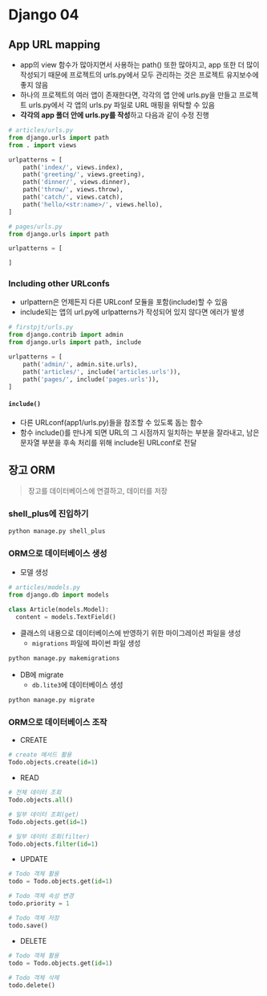# Django 04
## App URL mapping
- app의 view 함수가 많아지면서 사용하는 path() 또한 많아지고, 
app 또한 더 많이 작성되기 때문에 프로젝트의 urls.py에서 모두 관리하는 것은 프로젝트 유지보수에 좋지 않음
- 하나의 프로젝트의 여러 앱이 존재한다면, 각각의 앱 안에 urls.py을 만들고 프로젝트 urls.py에서 각 앱의 urls.py 파일로 URL 매핑을 위탁할 수 있음
- **각각의 app 폴더 안에 urls.py를 작성**하고 다음과 같이 수정 진행
```python
# articles/urls.py
from django.urls import path
from . import views

urlpatterns = [
    path('index/', views.index),
    path('greeting/', views.greeting),
    path('dinner/', views.dinner),
    path('throw/', views.throw),
    path('catch/', views.catch),
    path('hello/<str:name>/', views.hello),
]
```
```python
# pages/urls.py
from django.urls import path

urlpatterns = [

]
```
### Including other URLconfs
- urlpattern은 언제든지 다른 URLconf 모듈을 포함(include)할 수 있음
- include되는 앱의 url.py에 urlpatterns가 작성되어 있지 않다면 에러가 발생
```python
# firstpjt/urls.py
from django.contrib import admin
from django.urls import path, include

urlpatterns = [
    path('admin/', admin.site.urls),
    path('articles/', include('articles.urls')),
    path('pages/', include('pages.urls')),
]
```
#### `include()`
- 다른 URLconf(app1/urls.py)들을 참조할 수 있도록 돕는 함수
- 함수 include()를 만나게 되면 URL의 그 시점까지 일치하는 부분을 잘라내고, 남은 문자열 부분을 후속 처리를 위해 include된 URLconf로 전달

## 장고 ORM
> 장고를 데이터베이스에 연결하고, 데이터를 저장
### shell_plus에 진입하기
```bash
python manage.py shell_plus
```
### ORM으로 데이터베이스 생성
- 모델 생성
```python
# articles/models.py
from django.db import models

class Article(models.Model):
  content = models.TextField()
```
- 클래스의 내용으로 데이터베이스에 반영하기 위한 마이그레이션 파일을 생성
  - `migrations` 파일에 파이썬 파일 생성
```bash
python manage.py makemigrations
```
- DB에 migrate
  - `db.lite3`에 데이터베이스 생성
```bash
python manage.py migrate
```

### ORM으로 데이터베이스 조작
- CREATE
```python
# create 메서드 활용
Todo.objects.create(id=1)
```

- READ
```python
# 전체 데이터 조회
Todo.objects.all()

# 일부 데이터 조회(get)
Todo.objects.get(id=1)

# 일부 데이터 조회(filter)
Todo.objects.filter(id=1)
```

- UPDATE
```python
# Todo 객체 활용
todo = Todo.objects.get(id=1)

# Todo 객체 속성 변경
todo.priority = 1

# Todo 객체 저장
todo.save()
```

- DELETE
```python
# Todo 객체 활용
todo = Todo.objects.get(id=1)
 
# Todo 객체 삭제
todo.delete()
```